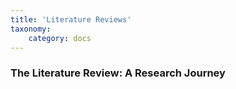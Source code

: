 ```yaml
---
title: 'Literature Reviews'
taxonomy:
    category: docs
---
```



### The Literature Review: A Research Journey
